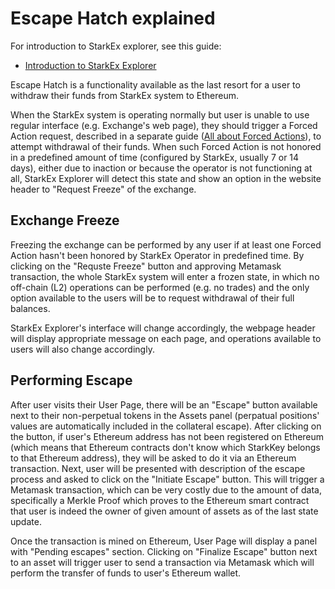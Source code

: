 # Escape Hatch explained

For introduction to StarkEx explorer, see this guide:

* [Introduction to StarkEx Explorer](/tutorials/introduction)

Escape Hatch is a functionality available as the last resort for a user to withdraw their funds from StarkEx system to Ethereum.

When the StarkEx system is operating normally but user is unable to use regular interface (e.g. Exchange's web page), they should trigger a Forced Action request, described in a separate guide ([All about Forced Actions](/tutorials/forcedactions)), to attempt withdrawal of their funds. When such Forced Action is not honored in a predefined amount of time (configured by StarkEx, usually 7 or 14 days), either due to inaction or because the operator is not functioning at all, StarkEx Explorer will detect this state and show an option in the website header to "Request Freeze" of the exchange.

## Exchange Freeze

Freezing the exchange can be performed by any user if at least one Forced Action hasn't been honored by StarkEx Operator in predefined time. By clicking on the "Requste Freeze" button and approving Metamask transaction, the whole StarkEx system will enter a frozen state, in which no off-chain (L2) operations can be performed (e.g. no trades) and the only option available to the users will be to request withdrawal of their full balances. 

StarkEx Explorer's interface will change accordingly, the webpage header will display appropriate message on each page, and operations available to users will also change accordingly.

## Performing Escape

After user visits their User Page, there will be an "Escape" button available next to their non-perpetual tokens in the Assets panel (perpatual positions' values are automatically included in the collateral escape). After clicking on the button, if user's Ethereum address has not been registered on Ethereum (which means that Ethereum contracts don't know which StarkKey belongs to that Ethereum address), they will be asked to do it via an Ethereum transaction. Next, user will be presented with description of the escape process and asked to click on the "Initiate Escape" button. This will trigger a Metamask transaction, which can be very costly due to the amount of data, specifically a Merkle Proof which proves to the Ethereum smart contract that user is indeed the owner of given amount of assets as of the last state update.

Once the transaction is mined on Ethereum, User Page will display a panel with "Pending escapes" section. Clicking on "Finalize Escape" button next to an asset will trigger user to send a transaction via Metamask which will perform the transfer of funds to user's Ethereum wallet.